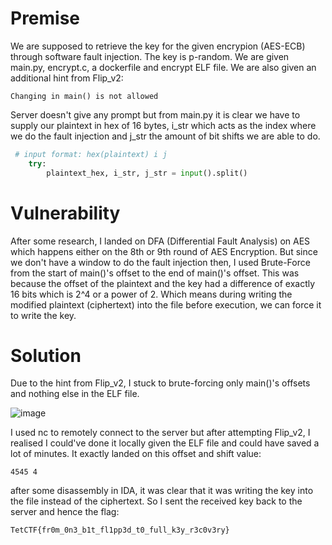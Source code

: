 # Premise

We are supposed to retrieve the key for the given encrypion (AES-ECB) through software fault injection. The key is p-random.
We are given main.py, encrypt.c, a dockerfile and encrypt ELF file. We are also given an additional hint from Flip_v2:

```Changing in main() is not allowed```

Server doesn't give any prompt but from main.py it is clear we have to supply our plaintext in hex of 16 bytes, i_str which acts as the index where we do the fault injection and j_str the amount of bit shifts we are able to do.

```py
 # input format: hex(plaintext) i j
    try:
        plaintext_hex, i_str, j_str = input().split()
```


# Vulnerability

After some research, I landed on DFA (Differential Fault Analysis) on AES which happens either on the 8th or 9th round of AES Encryption. But since we don't have a window to do the fault injection then, I used Brute-Force from the start of main()'s offset to the end of main()'s offset.
This was because the offset of the plaintext and the key had a difference of exactly 16 bits which is 2^4 or a power of 2. Which means during writing the modified plaintext (ciphertext) into the file before execution, we can force it to write the key.

# Solution

Due to the hint from Flip_v2, I stuck to brute-forcing only main()'s offsets and nothing else in the ELF file.

![image](https://github.com/Aer0Sol/ChallengeDiscussion/assets/112194832/eb997f2b-7564-4053-bb9b-b4d7f24bf684)

I used nc to remotely connect to the server but after attempting Flip_v2, I realised I could've done it locally given the ELF file and could have saved a lot of minutes.
It exactly landed on this offset and shift value:

```4545 4```

after some disassembly in IDA, it was clear that it was writing the key into the file instead of the ciphertext.
So I sent the received key back to the server
and hence the flag:

```TetCTF{fr0m_0n3_b1t_fl1pp3d_t0_full_k3y_r3c0v3ry}```
